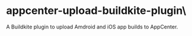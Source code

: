 # appcenter-upload-buildkite-plugin\
A Buildkite plugin to upload Amdroid and iOS app builds to AppCenter.
